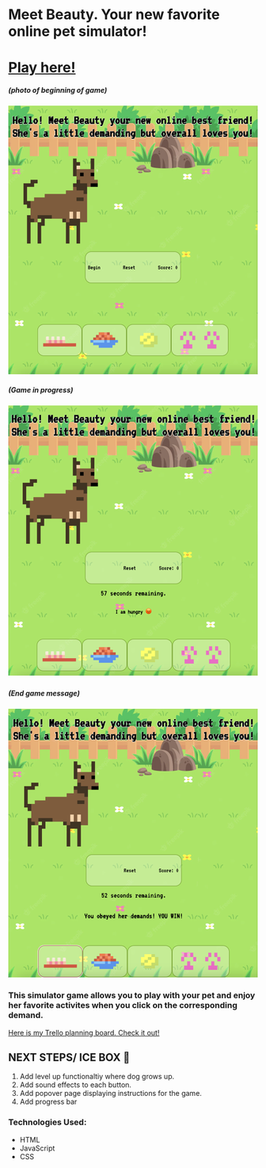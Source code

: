 <h1> Meet Beauty. Your new favorite online pet simulator!</h1>
<h1>
<a href="https://beauty-simulator.netlify.app/">Play here!</a>
</h1>

<h5>(photo of beginning of game)</h5>

![Beginning Game](assets/Screenshot%202022-12-23%20at%201.35.44%20AM.png)

<h5>(Game in progress)<h5>

![Game Progress](assets/Screenshot%202022-12-23%20at%201.36.04%20AM.png)

<h5>(End game message)<h5>

![End Game Message](assets/Screenshot%202022-12-23%20at%201.36.36%20AM.png)

<h3> This simulator game allows you to play with your pet and enjoy her favorite activites when you click on the corresponding demand.</h3>

<a href="https://trello.com/b/mKUxbXxO/pet-simulator"> Here is my Trello planning board. Check it out!</a>

<h2> NEXT STEPS/ ICE BOX 🧊 </h2>

<ol>
  <li>Add level up functionaltiy where dog grows up.</li>
  <li>Add sound effects to each button.</li>
  <li>Add popover page displaying instructions for the game.</li>
  <li>Add progress bar</li>
</ol>

<h3> Technologies Used: </h3>

<ul>
  <li> HTML</li>
  <li>JavaScript</li>
  <li>CSS</li>
</ul>

